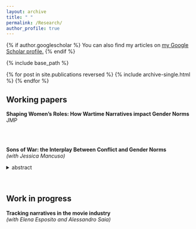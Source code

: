```yaml
---
layout: archive
title: " "
permalink: /Research/
author_profile: true
---
```


{% if author.googlescholar %}
  You can also find my articles on <u><a href="{{author.googlescholar}}">my Google Scholar profile</a>.</u>
{% endif %}

{% include base_path %}

{% for post in site.publications reversed %}
  {% include archive-single.html %}
{% endfor %}

Working papers
--
**Shaping Women’s Roles: How Wartime Narratives impact Gender Norms**<br>JMP

<br>
<br>


**Sons of War: the Interplay Between Conflict and Gender Norms**<br>*(with Jessica Mancuso)* 

<details>
  <summary>abstract</summary>

  Armenia and Azerbaijan, engaged in the Nagorno-Karabakh conflict, are known for their strong son preference and widespread use of abortion. In such a peculiar setting, we ask: does ethnic conflict affect son preference? Our study leverages variations in geographic and temporal exposure to conflict-related violence in the context of the First Nagorno-Karabakh War (1988–1994), alongside variations in the gender composition of children between families. We combine the Uppsala Conflict Data Program (UCDP) geo-referenced data on conflict-related fatalities and a digitized memoir on Armenian casualties with the Demographic and Health Survey (DHS) dataset for Armenia and Azerbaijan. By merging the different datasets we assign exposure to all the individuals in the DHS dataset, enabling us to test the impact of conflict on son preference through a natural experiment. Preliminary results indicate that conflict intensifies son preference in the very short run.
</details>

<br>
<br>

Work in progress
--
**Tracking narratives in the movie industry**<br>*(with Elena Esposito and Alessandro Saia)*
